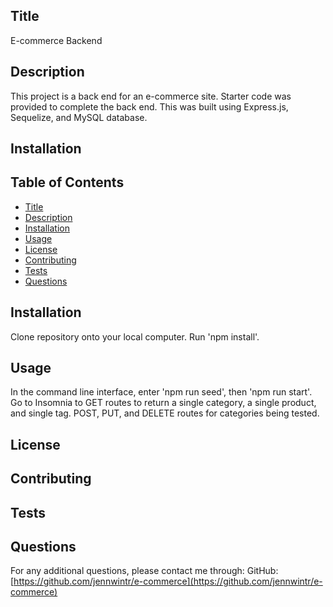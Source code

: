 <a name="title"></a> 
## Title
E-commerce Backend

<a name="description"></a>
## Description
This project is a back end for an e-commerce site.  Starter code was provided to complete the back end.  This was built using Express.js, Sequelize, and MySQL database.

## Installation


## Table of Contents
- [Title](#title)
- [Description](#description)
- [Installation](#installation)
- [Usage](#usage)
- [License](#license)
- [Contributing](#contributing)
- [Tests](#tests)
- [Questions](#questions)

<a name="installation"></a>
## Installation
Clone repository onto your local computer.  Run 'npm install'.

<a name="usage"></a>
## Usage
In the command line interface, enter 'npm run seed', then 'npm run start'.  Go to Insomnia to GET routes to return a single category, a single product, and single tag. POST, PUT, and DELETE routes for categories being tested. 


<a name="license"></a>
## License


<a name="contributing"></a>
## Contributing


<a name="tests"></a>
## Tests


<a name="questions"></a>
## Questions
For any additional questions, please contact me through:
GitHub: [https://github.com/jennwintr/e-commerce](https://github.com/jennwintr/e-commerce)
